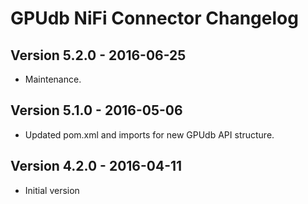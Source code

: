 GPUdb NiFi Connector Changelog
==============================

Version 5.2.0 - 2016-06-25
--------------------------

-   Maintenance.


Version 5.1.0 - 2016-05-06
--------------------------

-   Updated pom.xml and imports for new GPUdb API structure.


Version 4.2.0 - 2016-04-11
--------------------------

-   Initial version 
